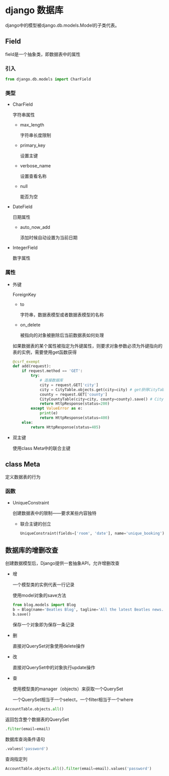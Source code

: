 # django 数据库

django中的模型被django.db.models.Model的子类代表。

## Field

field是一个抽象类，即数据表中的属性

### 引入

```python
from django.db.models import CharField
```

### 类型

- CharField

  字符串属性

  - max_length

    字符串长度限制

  - primary_key

    设置主键

  - verbose_name

    设置查看名称

  - null

    能否为空

- DateField

  日期属性

  - auto_now_add

    添加时候自动设置为当前日期

- IntegerField

  数字属性

### 属性

- 外键

  ForeignKey

  - to

    字符串，数据表模型或者数据表模型的名称

  - on_delete

    被指向的对象被删除后当前数据表如何处理

  如果数据表的某个属性被指定为外键属性，则要求对象参数必须为外键指向的表的实例，需要使用get函数获得

  ```python
  @csrf_exempt
  def add(request):
      if request.method == 'GET':
          try:
              # 连接数据库
              city = request.GET['city']
              city = CityTable.objects.get(city=city) # get获得CityTable实例
              county = request.GET['county']
              CityCountyTable(city=city, county=county).save() # CityTable实例为city变量参数
              return HttpResponse(status=200)
          except ValueError as e:
              print(e)
              return HttpResponse(status=400)
      else:
          return HttpResponse(status=405)
  ```

- 双主键

  使用class Meta中的联合主键

## class Meta

定义数据表的行为

### 函数

- UniqueConstraint

  创建数据表中的限制——要求某些内容独特

  - 联合主键的创立

    ```python
    UniqueConstraint(fields=['room', 'date'], name='unique_booking')
    ```

## 数据库的增删改查

创建数据模型后，Django提供一套抽象API，允许增删改查

- 增

  一个模型类的实例代表一行记录

  使用model对象的save方法

  ```python
  from blog.models import Blog
  b = Blog(name='Beatles Blog', tagline='All the latest Beatles news.')
  b.save()
  ```

  保存一个对象即为保存一条记录

- 删

  直接对QuerySet对象使用delete操作

- 改

  直接对QuerySet中的对象执行update操作

- 查

  使用模型类的manager（objects）来获取一个QuerySet

  一个QuerySet相当于一个select，一个filter相当于一个where

```python
AccountTable.objects.all()
```

返回包含整个数据表的QuerySet

```python
.filter(email=email)
```

数据库查询条件语句

```python
.values('password')
```

查询指定列

```python
AccountTable.objects.all().filter(email=email).values('password')
```

